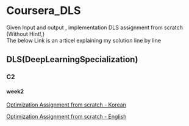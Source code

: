 # Coursera_DLS

Given Input and output , implementation  DLS assignment from scratch   
(Without Hint!,)  
The below Link is an articel explaining my solution line by line

## DLS(DeepLearningSpecialization)
### C2
#### week2
[Optimization Assignment from scratch - Korean](https://woongjoonchoi.github.io/dls_c2/Optimization-scratch/)

[Optimization Assignment from scratch - English](https://oongjoon.github.io/dls_c2/Optimization-scratch/)
